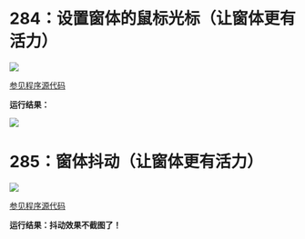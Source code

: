 # 284：设置窗体的鼠标光标（让窗体更有活力）

<img src="http://image.renkaigis.com/keepcoding/2018012301.png">

<a href="https://github.com/renkaigis/KeepCoding/tree/master/2018/01/23" target="_blank">参见程序源代码</a>

**运行结果：**

<img src="http://image.renkaigis.com/keepcoding/2018012302.png">

# 285：窗体抖动（让窗体更有活力）

<img src="http://image.renkaigis.com/keepcoding/2018012303.png">

<a href="https://github.com/renkaigis/KeepCoding/tree/master/2018/01/23" target="_blank">参见程序源代码</a>

**运行结果：抖动效果不截图了！**

